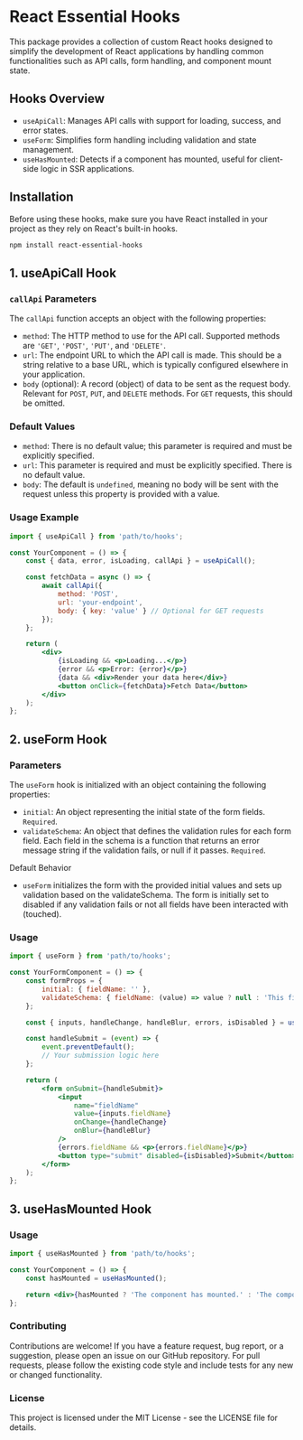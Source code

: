 # React Essential Hooks

This package provides a collection of custom React hooks designed to simplify the development of React applications by handling common functionalities such as API calls, form handling, and component mount state.

## Hooks Overview

- `useApiCall`: Manages API calls with support for loading, success, and error states.
- `useForm`: Simplifies form handling including validation and state management.
- `useHasMounted`: Detects if a component has mounted, useful for client-side logic in SSR applications.

## Installation

Before using these hooks, make sure you have React installed in your project as they rely on React's built-in hooks.

```bash
npm install react-essential-hooks
```

## 1. useApiCall Hook
### `callApi` Parameters

The `callApi` function accepts an object with the following properties:

- `method`: The HTTP method to use for the API call. Supported methods are `'GET'`, `'POST'`, `'PUT'`, and `'DELETE'`.
- `url`: The endpoint URL to which the API call is made. This should be a string relative to a base URL, which is typically configured elsewhere in your application.
- `body` (optional): A record (object) of data to be sent as the request body. Relevant for `POST`, `PUT`, and `DELETE` methods. For `GET` requests, this should be omitted.

### Default Values

- `method`: There is no default value; this parameter is required and must be explicitly specified.
- `url`: This parameter is required and must be explicitly specified. There is no default value.
- `body`: The default is `undefined`, meaning no body will be sent with the request unless this property is provided with a value.

### Usage Example

```jsx
import { useApiCall } from 'path/to/hooks';

const YourComponent = () => {
    const { data, error, isLoading, callApi } = useApiCall();

    const fetchData = async () => {
        await callApi({
            method: 'POST',
            url: 'your-endpoint',
            body: { key: 'value' } // Optional for GET requests
        });
    };

    return (
        <div>
            {isLoading && <p>Loading...</p>}
            {error && <p>Error: {error}</p>}
            {data && <div>Render your data here</div>}
            <button onClick={fetchData}>Fetch Data</button>
        </div>
    );
};
```

## 2. useForm Hook

### Parameters
The `useForm` hook is initialized with an object containing the following properties:

- `initial`: An object representing the initial state of the form fields. `Required`.
- `validateSchema`: An object that defines the validation rules for each form field. Each field in the schema is a function that returns an error message string if the validation fails, or null if it passes. `Required`.

Default Behavior
- `useForm` initializes the form with the provided initial values and sets up validation based on the validateSchema. The form is initially set to disabled if any validation fails or not all fields have been interacted with (touched).

### Usage
```jsx
import { useForm } from 'path/to/hooks';

const YourFormComponent = () => {
    const formProps = {
        initial: { fieldName: '' },
        validateSchema: { fieldName: (value) => value ? null : 'This field is required' },
    };

    const { inputs, handleChange, handleBlur, errors, isDisabled } = useForm(formProps);

    const handleSubmit = (event) => {
        event.preventDefault();
        // Your submission logic here
    };

    return (
        <form onSubmit={handleSubmit}>
            <input
                name="fieldName"
                value={inputs.fieldName}
                onChange={handleChange}
                onBlur={handleBlur}
            />
            {errors.fieldName && <p>{errors.fieldName}</p>}
            <button type="submit" disabled={isDisabled}>Submit</button>
        </form>
    );
};
```
## 3. useHasMounted Hook
### Usage

```jsx
import { useHasMounted } from 'path/to/hooks';

const YourComponent = () => {
    const hasMounted = useHasMounted();

    return <div>{hasMounted ? 'The component has mounted.' : 'The component has not mounted yet.'}</div>;
};
```

### Contributing
Contributions are welcome! If you have a feature request, bug report, or a suggestion, please open an issue on our GitHub repository. For pull requests, please follow the existing code style and include tests for any new or changed functionality.

### License
This project is licensed under the MIT License - see the LICENSE file for details.

